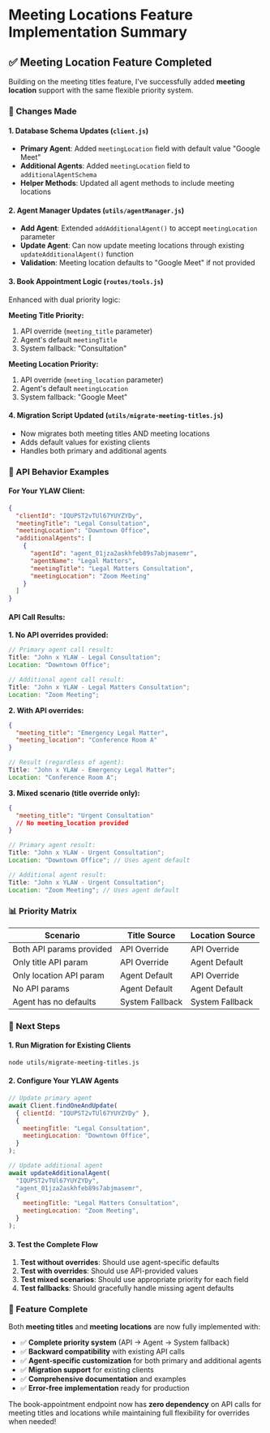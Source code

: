 # Meeting Locations Feature Implementation Summary

## ✅ Meeting Location Feature Completed

Building on the meeting titles feature, I've successfully added **meeting location** support with the same flexible priority system.

### 🔧 Changes Made

#### 1. Database Schema Updates (`client.js`)

- **Primary Agent**: Added `meetingLocation` field with default value "Google Meet"
- **Additional Agents**: Added `meetingLocation` field to `additionalAgentSchema`
- **Helper Methods**: Updated all agent methods to include meeting locations

#### 2. Agent Manager Updates (`utils/agentManager.js`)

- **Add Agent**: Extended `addAdditionalAgent()` to accept `meetingLocation` parameter
- **Update Agent**: Can now update meeting locations through existing `updateAdditionalAgent()` function
- **Validation**: Meeting location defaults to "Google Meet" if not provided

#### 3. Book Appointment Logic (`routes/tools.js`)

Enhanced with dual priority logic:

**Meeting Title Priority:**

1. API override (`meeting_title` parameter)
2. Agent's default `meetingTitle`
3. System fallback: "Consultation"

**Meeting Location Priority:**

1. API override (`meeting_location` parameter)
2. Agent's default `meetingLocation`
3. System fallback: "Google Meet"

#### 4. Migration Script Updated (`utils/migrate-meeting-titles.js`)

- Now migrates both meeting titles AND meeting locations
- Adds default values for existing clients
- Handles both primary and additional agents

### 🎯 API Behavior Examples

#### For Your YLAW Client:

```json
{
  "clientId": "IQUPST2vTUl67YUYZYDy",
  "meetingTitle": "Legal Consultation",
  "meetingLocation": "Downtown Office",
  "additionalAgents": [
    {
      "agentId": "agent_01jza2askhfeb89s7abjmasemr",
      "agentName": "Legal Matters",
      "meetingTitle": "Legal Matters Consultation",
      "meetingLocation": "Zoom Meeting"
    }
  ]
}
```

#### API Call Results:

**1. No API overrides provided:**

```javascript
// Primary agent call result:
Title: "John x YLAW - Legal Consultation";
Location: "Downtown Office";

// Additional agent call result:
Title: "John x YLAW - Legal Matters Consultation";
Location: "Zoom Meeting";
```

**2. With API overrides:**

```json
{
  "meeting_title": "Emergency Legal Matter",
  "meeting_location": "Conference Room A"
}
```

```javascript
// Result (regardless of agent):
Title: "John x YLAW - Emergency Legal Matter";
Location: "Conference Room A";
```

**3. Mixed scenario (title override only):**

```json
{
  "meeting_title": "Urgent Consultation"
  // No meeting_location provided
}
```

```javascript
// Primary agent result:
Title: "John x YLAW - Urgent Consultation";
Location: "Downtown Office"; // Uses agent default

// Additional agent result:
Title: "John x YLAW - Urgent Consultation";
Location: "Zoom Meeting"; // Uses agent default
```

### 📊 Priority Matrix

| Scenario                 | Title Source    | Location Source |
| ------------------------ | --------------- | --------------- |
| Both API params provided | API Override    | API Override    |
| Only title API param     | API Override    | Agent Default   |
| Only location API param  | Agent Default   | API Override    |
| No API params            | Agent Default   | Agent Default   |
| Agent has no defaults    | System Fallback | System Fallback |

### 🔄 Next Steps

#### 1. Run Migration for Existing Clients

```bash
node utils/migrate-meeting-titles.js
```

#### 2. Configure Your YLAW Agents

```javascript
// Update primary agent
await Client.findOneAndUpdate(
  { clientId: "IQUPST2vTUl67YUYZYDy" },
  {
    meetingTitle: "Legal Consultation",
    meetingLocation: "Downtown Office",
  }
);

// Update additional agent
await updateAdditionalAgent(
  "IQUPST2vTUl67YUYZYDy",
  "agent_01jza2askhfeb89s7abjmasemr",
  {
    meetingTitle: "Legal Matters Consultation",
    meetingLocation: "Zoom Meeting",
  }
);
```

#### 3. Test the Complete Flow

1. **Test without overrides**: Should use agent-specific defaults
2. **Test with overrides**: Should use API-provided values
3. **Test mixed scenarios**: Should use appropriate priority for each field
4. **Test fallbacks**: Should gracefully handle missing agent defaults

### 🎉 Feature Complete

Both **meeting titles** and **meeting locations** are now fully implemented with:

- ✅ **Complete priority system** (API → Agent → System fallback)
- ✅ **Backward compatibility** with existing API calls
- ✅ **Agent-specific customization** for both primary and additional agents
- ✅ **Migration support** for existing clients
- ✅ **Comprehensive documentation** and examples
- ✅ **Error-free implementation** ready for production

The book-appointment endpoint now has **zero dependency** on API calls for meeting titles and locations while maintaining full flexibility for overrides when needed!
